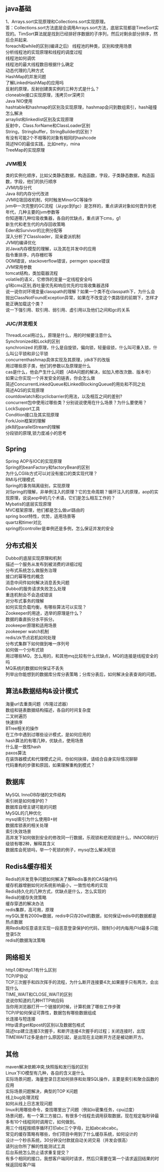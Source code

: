## java基础   

1、Arrays.sort实现原理和Collections.sort实现原理。<br/>
答：Collections.sort方法底层会调用Arrays.sort方法，底层实现都是TimeSort实现的。TimSort算法就是找到已经排好序数据的子序列，然后对剩余部分排序，然后合并起来.<br/>
foreach和while的区别(编译之后)  
线程池的种类，区别和使用场景   
分析线程池的实现原理和线程的调度过程   
线程池如何调优   
线程池的最大线程数目根据什么确定   
动态代理的几种方式   
HashMap的并发问题   
了解LinkedHashMap的应用吗  
反射的原理，反射创建类实例的三种方式是什么？   
cloneable接口实现原理，浅拷贝or深拷贝   
Java NIO使用   
hashtable和hashmap的区别及实现原理，hashmap会问到数组索引，hash碰撞怎么解决   
arraylist和linkedlist区别及实现原理   
反射中，Class.forName和ClassLoader区别   
String，Stringbuffer，StringBuilder的区别？   
有没有可能2个不相等的对象有相同的hashcode   
简述NIO的最佳实践，比如netty，mina   
TreeMap的实现原理   

### JVM相关   

类的实例化顺序，比如父类静态数据，构造函数，字段，子类静态数据，构造函数，字段，他们的执行顺序   
JVM内存分代   
Java 8的内存分代改进   
JVM垃圾回收机制，何时触发MinorGC等操作   
jvm中一次完整的GC流程（从ygc到fgc）是怎样的，重点讲讲对象如何晋升到老年代，几种主要的jvm参数等   
你知道哪几种垃圾收集器，各自的优缺点，重点讲下cms，g1   
新生代和老生代的内存回收策略   
Eden和Survivor的比例分配等   
深入分析了Classloader，双亲委派机制   
JVM的编译优化   
对Java内存模型的理解，以及其在并发中的应用   
指令重排序，内存栅栏等   
OOM错误，stackoverflow错误，permgen space错误   
JVM常用参数   
tomcat结构，类加载器流程   
volatile的语义，它修饰的变量一定线程安全吗    
g1和cms区别,吞吐量优先和响应优先的垃圾收集器选择    
说一说你对环境变量classpath的理解？如果一个类不在classpath下，为什么会抛出ClassNotFoundException异常，如果在不改变这个类路径的前期下，怎样才能正确加载这个类？   
说一下强引用、软引用、弱引用、虚引用以及他们之间和gc的关系      

### JUC/并发相关   

ThreadLocal用过么，原理是什么，用的时候要注意什么   
Synchronized和Lock的区别   
synchronized 的原理，什么是自旋锁，偏向锁，轻量级锁，什么叫可重入锁，什么叫公平锁和非公平锁   
concurrenthashmap具体实现及其原理，jdk8下的改版   
用过哪些原子类，他们的参数以及原理是什么   
cas是什么，他会产生什么问题（ABA问题的解决，如加入修改次数、版本号）   
如果让你实现一个并发安全的链表，你会怎么做   
简述ConcurrentLinkedQueue和LinkedBlockingQueue的用处和不同之处   
简述AQS的实现原理    
countdowlatch和cyclicbarrier的用法，以及相互之间的差别?   
concurrent包中使用过哪些类？分别说说使用在什么场景？为什么要使用？  
LockSupport工具   
Condition接口及其实现原理   
Fork/Join框架的理解   
jdk8的parallelStream的理解   
分段锁的原理,锁力度减小的思考    

## Spring   

Spring AOP与IOC的实现原理   
Spring的beanFactory和factoryBean的区别   
为什么CGlib方式可以对没有接口的类实现代理？   
RMI与代理模式   
Spring的事务隔离级别，实现原理   
对Spring的理解，非单例注入的原理？它的生命周期？循环注入的原理，aop的实现原理，说说aop中的几个术语，它们是怎么相互工作的？  
Mybatis的底层实现原理      
MVC框架原理，他们都是怎么做url路由的   
spring boot特性，优势，适用场景等   
quartz和timer对比   
spring的controller是单例还是多例，怎么保证并发的安全   

## 分布式相关    

Dubbo的底层实现原理和机制   
描述一个服务从发布到被消费的详细过程   
分布式系统怎么做服务治理   
接口的幂等性的概念   
消息中间件如何解决消息丢失问题    
Dubbo的服务请求失败怎么处理   
重连机制会不会造成错误   
对分布式事务的理解   
如何实现负载均衡，有哪些算法可以实现？  
Zookeeper的用途，选举的原理是什么？      
数据的垂直拆分水平拆分。  
zookeeper原理和适用场景   
zookeeper watch机制   
redis/zk节点宕机如何处理    
分布式集群下如何做到唯一序列号   
如何做一个分布式锁   
用过哪些MQ，怎么用的，和其他mq比较有什么优缺点，MQ的连接是线程安全的吗   
MQ系统的数据如何保证不丢失   
列举出你能想到的数据库分库分表策略；分库分表后，如何解决全表查询的问题。   

## 算法&数据结构&设计模式   

海量url去重类问题（布隆过滤器）  
数组和链表数据结构描述，各自的时间复杂度   
二叉树遍历   
快速排序   
BTree相关的操作    
在工作中遇到过哪些设计模式，是如何应用的   
hash算法的有哪几种，优缺点，使用场景   
什么是一致性hash   
paxos算法   
在装饰器模式和代理模式之间，你如何抉择，请结合自身实际情况聊聊   
代码重构的步骤和原因，如果理解重构到模式？   

## 数据库   

MySQL InnoDB存储的文件结构   
索引树是如何维护的？   
数据库自增主键可能的问题  
MySQL的几种优化   
mysql索引为什么使用B+树   
数据库锁表的相关处理   
索引失效场景    
高并发下如何做到安全的修改同一行数据，乐观锁和悲观锁是什么，INNODB的行级锁有哪2种，解释其含义     
数据库会死锁吗，举一个死锁的例子，mysql怎么解决死锁     

## Redis&缓存相关   

Redis的并发竞争问题如何解决了解Redis事务的CAS操作吗   
缓存机器增删如何对系统影响最小，一致性哈希的实现   
Redis持久化的几种方式，优缺点是什么，怎么实现的   
Redis的缓存失效策略    
缓存穿透的解决办法   
redis集群，高可用，原理     
mySQL里有2000w数据，redis中只存20w的数据，如何保证redis中的数据都是热点数据   
用Redis和任意语言实现一段恶意登录保护的代码，限制1小时内每用户Id最多只能登录5次   
redis的数据淘汰策略   

## 网络相关   

http1.0和http1.1有什么区别   
TCP/IP协议   
TCP三次握手和四次挥手的流程，为什么断开连接要4次,如果握手只有两次，会出现什么   
TIME_WAIT和CLOSE_WAIT的区别   
说说你知道的几种HTTP响应码   
当你用浏览器打开一个链接的时候，计算机做了哪些工作步骤   
TCP/IP如何保证可靠性，数据包有哪些数据组成    
长连接与短连接     
Http请求get和post的区别以及数据包格式   
简述tcp建立连接3次握手，和断开连接4次握手的过程；关闭连接时，出现TIMEWAIT过多是由什么原因引起，是出现在主动断开方还是被动断开方。    

## 其他  

maven解决依赖冲突,快照版和发行版的区别   
Linux下IO模型有几种，各自的含义是什么  
实际场景问题，海量登录日志如何排序和处理SQL操作，主要是索引和聚合函数的应用   
实际场景问题解决，典型的TOP K问题   
线上bug处理流程   
如何从线上日志发现问题    
linux利用哪些命令，查找哪里出了问题（例如io密集任务，cpu过度）   
场景问题，有一个第三方接口，有很多个线程去调用获取数据，现在规定每秒钟最多有10个线程同时调用它，如何做到。    
用三个线程按顺序循环打印abc三个字母，比如abcabcabc。   
常见的缓存策略有哪些，你们项目中用到了什么缓存系统，如何设计的   
设计一个秒杀系统，30分钟没付款就自动关闭交易（并发会很高）   
请列出你所了解的性能测试工具   
后台系统怎么防止请求重复提交？   
有多个相同的接口，我想客户端同时请求，然后只需要在第一个请求返回结果的时候返回给客户端     
